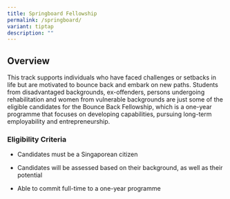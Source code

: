 ```yaml
---
title: Springboard Fellowship
permalink: /springboard/
variant: tiptap
description: ""
---
```

<h2><strong>Overview &nbsp;</strong></h2>
<p>This track supports individuals who have faced challenges or setbacks
in life but are motivated to bounce back and embark on new paths. Students
from disadvantaged backgrounds, ex-offenders, persons undergoing rehabilitation
and women from vulnerable backgrounds are just some of the eligible candidates
for the Bounce Back Fellowship, which is a one-year programme that focuses
on developing capabilities, pursuing long-term employability and entrepreneurship.</p>
<h3>Eligibility Criteria</h3>
<ul>
<li>
<p>Candidates must be a Singaporean citizen</p>
</li>
<li>
<p>Candidates will be assessed based on their background, as well as their
potential</p>
</li>
<li>
<p>Able to commit full-time to a one-year programme</p>
</li>
</ul>
<p></p>
